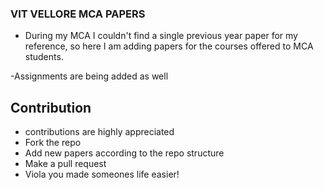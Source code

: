 ### VIT VELLORE MCA PAPERS

- During my MCA I couldn't find a single previous year paper for my
reference, so here I am adding papers for the courses offered to MCA students.

-Assignments are being added as well

## Contribution

- contributions are highly appreciated
- Fork the repo
- Add new papers according to the repo structure
- Make a pull request
- Viola you made someones life easier!
